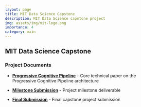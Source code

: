 ```yaml
---
layout: page
title: MIT Data Science Capstone
description: MIT Data Science capstone project
img: assets/img/mit-logo.png
importance: 4
category: main
---
```


## MIT Data Science Capstone

### Project Documents

- **[Progressive Cognitive Pipeline](/rmdev-pro/assets/pdf/Progressive_Cognitive_Pipeline.pdf)** - Core technical paper on the Progressive Cognitive Pipeline architecture

- **[Milestone Submission](/rmdev-pro/assets/pdf/Milestone_Submission.pdf)** - Project milestone deliverable

- **[Final Submission](/rmdev-pro/assets/pdf/Final_Submission.pdf)** - Final capstone project submission
